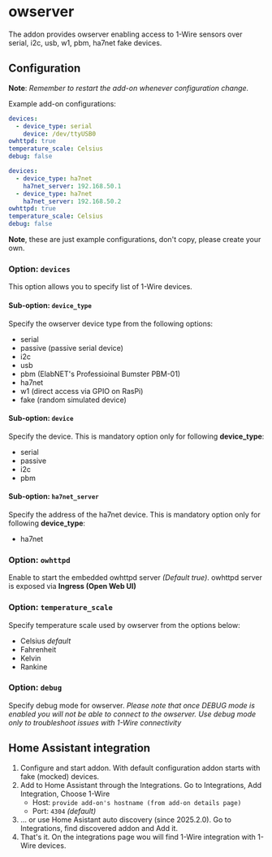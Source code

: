 # owserver

The addon provides owserver enabling access to 1-Wire sensors over serial, i2c, usb, w1, pbm, ha7net fake devices.

## Configuration

**Note**: _Remember to restart the add-on whenever configuration change._

Example add-on configurations:

```yaml
devices:
  - device_type: serial
    device: /dev/ttyUSB0
owhttpd: true
temperature_scale: Celsius
debug: false
```

```yaml
devices:
  - device_type: ha7net
    ha7net_server: 192.168.50.1
  - device_type: ha7net
    ha7net_server: 192.168.50.2
owhttpd: true
temperature_scale: Celsius
debug: false
```
**Note**, these are just example configurations, don't copy, please create your own.


### Option: `devices`

This option allows you to specify list of 1-Wire devices.

#### Sub-option: `device_type`

Specify the owserver device type from the following options:
- serial
- passive (passive serial device)
- i2c
- usb
- pbm (ElabNET's Professioinal Bumster PBM-01)
- ha7net
- w1 (direct access via GPIO on RasPi)
- fake (random simulated device)

#### Sub-option: `device`

Specify the device.
This is mandatory option only for following **device_type**:
- serial
- passive
- i2c
- pbm

#### Sub-option: `ha7net_server`

Specify the address of the ha7net device.
This is mandatory option only for following **device_type**:
- ha7net

### Option: `owhttpd`

Enable to start the embedded owhttpd server _(Default true)_.
owhttpd server is exposed via **Ingress (Open Web UI)**

### Option: `temperature_scale`

Specify temperature scale used by owserver from the options below:
- Celsius _default_
- Fahrenheit
- Kelvin
- Rankine

### Option: `debug`

Specify debug mode for owserver. _Please note that once DEBUG mode is enabled you will not be able to connect to the owserver. Use debug mode only to troubleshoot issues with 1-Wire connectivity_


## Home Assistant integration

1. Configure and start addon. With default configuration addon starts with fake (mocked) devices.
1. Add to Home Assistant through the Integrations. Go to Integrations, Add Integration, Choose 1-Wire
    - Host: `provide add-on's hostname (from add-on details page)`
    - Port: `4304` _(default)_
1. ... or use Home Asistant auto discovery (since 2025.2.0). Go to Integrations, find discovered addon and Add it.
1. That's it. On the integrations page wou will find 1-Wire integration with 1-Wire devices.
